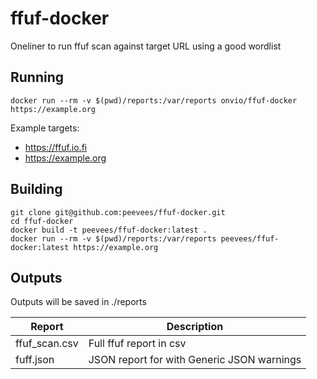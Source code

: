 # ffuf-docker
Oneliner to run ffuf scan against target URL using a good wordlist

## Running
```
docker run --rm -v $(pwd)/reports:/var/reports onvio/ffuf-docker https://example.org
```

Example targets:
* https://ffuf.io.fi
* https://example.org

## Building
```
git clone git@github.com:peevees/ffuf-docker.git
cd ffuf-docker
docker build -t peevees/ffuf-docker:latest .
docker run --rm -v $(pwd)/reports:/var/reports peevees/ffuf-docker:latest https://example.org
```

## Outputs
Outputs will be saved in ./reports

| Report               | Description                                             |
|----------------------|---------------------------------------------------------|
| ffuf_scan.csv        | Full ffuf report in csv                                 |
| fuff.json            | JSON report for with Generic JSON warnings              |
